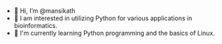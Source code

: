 - 👋 Hi, I’m @mansikath
- 👀 I am interested in utilizing Python for various applications in bioinformatics.
- 🌱 I'm currently learning Python programming and the basics of Linux.



<!---
mansikath/mansikath is a ✨ special ✨ repository because its `README.md` (this file) appears on your GitHub profile.
You can click the Preview link to take a look at your changes.
--->

